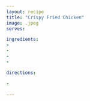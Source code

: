 ```yaml
---
layout: recipe
title: "Crispy Fried Chicken"
image: .jpeg
serves: 

ingredients:
- 
- 
- 
- 

directions:

- 

---
```


